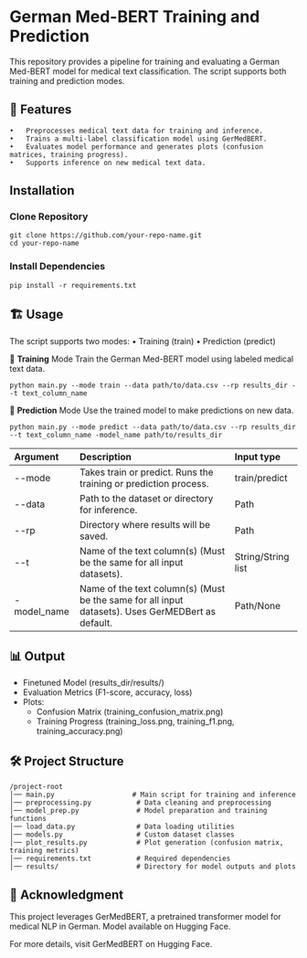 # German Med-BERT Training and Prediction

This repository provides a pipeline for training and evaluating a German Med-BERT model for medical text classification. The script supports both training and prediction modes.

## 🚀 Features
	•	Preprocesses medical text data for training and inference.
	•	Trains a multi-label classification model using GerMedBERT.
	•	Evaluates model performance and generates plots (confusion matrices, training progress).
	•	Supports inference on new medical text data.

## Installation
### Clone Repository
```
git clone https://github.com/your-repo-name.git
cd your-repo-name
```
### Install Dependencies
```
pip install -r requirements.txt
```

## 🏗 Usage

The script supports two modes:
	•	Training (train)
	•	Prediction (predict)


🔹 **Training** Mode
Train the German Med-BERT model using labeled medical text data.
```
python main.py --mode train --data path/to/data.csv --rp results_dir --t text_column_name
```

🔹 **Prediction** Mode
Use the trained model to make predictions on new data.
```
python main.py --mode predict --data path/to/data.csv --rp results_dir --t text_column_name -model_name path/to/results_dir
```

|Argument|Description|Input type|
|:-----|:-----|:-----|
|--mode|Takes train or predict. Runs the training or prediction process.|train/predict|
|--data|Path to the dataset or directory for inference.|Path|
|--rp|Directory where results will be saved.|Path|
|--t|Name of the text column(s) (Must be the same for all input datasets).|String/String list|
|-model_name|Name of the text column(s) (Must be the same for all input datasets). Uses GerMEDBert as default. |Path/None|

## 📊 Output
- Finetuned Model (results_dir/results/)
- Evaluation Metrics (F1-score, accuracy, loss)
- Plots:
    - Confusion Matrix (training_confusion_matrix.png)
    - Training Progress (training_loss.png, training_f1.png, training_accuracy.png)

## 🛠 Project Structure

```
/project-root
│── main.py                   # Main script for training and inference
│── preprocessing.py           # Data cleaning and preprocessing
│── model_prep.py              # Model preparation and training functions
│── load_data.py               # Data loading utilities
│── models.py                  # Custom dataset classes
│── plot_results.py            # Plot generation (confusion matrix, training metrics)
│── requirements.txt           # Required dependencies
│── results/                   # Directory for model outputs and plots
```

## 📢 Acknowledgment

This project leverages GerMedBERT, a pretrained transformer model for medical NLP in German. Model available on Hugging Face.

For more details, visit GerMedBERT on Hugging Face.
